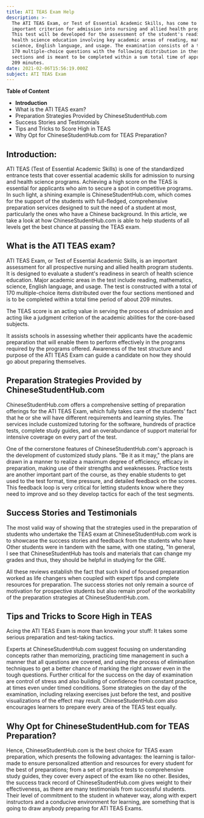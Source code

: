 ```yaml
---
title: ATI TEAS Exam Help
description: >-
  The ATI TEAS Exam, or Test of Essential Academic Skills, has come to be an
  important criterion for admission into nursing and allied health programs.
  This test will be developed for the assessment of the student's readiness in
  health science education involving key academic areas of reading, mathematics,
  science, English language, and usage. The examination consists of a total of
  170 multiple-choice questions with the following distribution in these four
  sections and is meant to be completed within a sum total time of approximately
  209 minutes.
date: 2021-02-06T15:56:19.000Z
subject: ATI TEAS Exam
---
```


**Table of Content**

* **Introduction**
* What is the ATI TEAS exam?
* Preparation Strategies Provided by ChineseStudentHub.com 
* Success Stories and Testimonials
* Tips and Tricks to Score High in TEAS 
* Why Opt for ChineseStudentHub.com for TEAS Preparation?

## Introduction: 

ATI TEAS (Test of Essential Academic Skills) is one of the standardized entrance tests that cover essential academic skills for admission to nursing and health science programs. Achieving a high score on the TEAS is essential for applicants who aim to secure a spot in competitive programs. In such light, a shining example is ChineseStudentHub.com, which comes for the support of the students with full-fledged, comprehensive preparation services designed to suit the need of a student at most, particularly the ones who have a Chinese background. In this article, we take a look at how ChineseStudentHub.com is able to help students of all levels get the best chance at passing the TEAS exam. 

## What is the ATI TEAS exam?

ATI TEAS Exam, or Test of Essential Academic Skills, is an important assessment for all prospective nursing and allied health program students. It is designed to evaluate a student's readiness in search of health science education. Major academic areas in the test include reading, mathematics, science, English language, and usage. The test is constructed with a total of 170 multiple-choice items distributed over the four sections mentioned and is to be completed within a total time period of about 209 minutes.

The TEAS score is an acting value in serving the process of admission and acting like a judgment criterion of the academic abilities for the core-based subjects.

It assists schools in assessing whether their applicants have the academic preparation that will enable them to perform effectively in the programs required by the programs offered. Awareness of the test structure and purpose of the ATI TEAS Exam can guide a candidate on how they should go about preparing themselves. 

## Preparation Strategies Provided by ChineseStudentHub.com 

ChineseStudentHub.com offers a comprehensive setting of preparation offerings for the ATI TEAS Exam, which fully takes care of the students' fact that he or she will have different requirements and learning styles. The services include customized tutoring for the software, hundreds of practice tests, complete study guides, and an overabundance of support material for intensive coverage on every part of the test.

One of the cornerstone features of ChineseStudentHub.com's approach is the development of customized study plans. "Be it as it may," the plans are drawn in a manner to realize a maximum degree of efficiency, efficacy in preparation, making use of their strengths and weaknesses. Practice tests are another important part of the course, as they enable students to get used to the test format, time pressure, and detailed feedback on the scores. This feedback loop is very critical for letting students know where they need to improve and so they develop tactics for each of the test segments.

## Success Stories and Testimonials

The most valid way of showing that the strategies used in the preparation of students who undertake the TEAS exam at ChineseStudentHub.com work is to showcase the success stories and feedback from the students who have Other students were in tandem with the same, with one stating, "In general, I see that ChineseStudentHub has tools and materials that can change my grades and thus, they should be helpful in studying for the GRE.

All these reviews establish the fact that such kind of focused preparation worked as life changers when coupled with expert tips and complete resources for preparation. The success stories not only remain a source of motivation for prospective students but also remain proof of the workability of the preparation strategies at ChineseStudentHub.com. 

## Tips and Tricks to Score High in TEAS 

Acing the ATI TEAS Exam is more than knowing your stuff: It takes some serious preparation and test-taking tactics.

Experts at ChineseStudentHub.com suggest focusing on understanding concepts rather than memorizing, practicing time management in such a manner that all questions are covered, and using the process of elimination techniques to get a better chance of marking the right answer even in the tough questions. Further critical for the success on the day of examination are control of stress and also building of confidence from constant practice, at times even under timed conditions. Some strategies on the day of the examination, including relaxing exercises just before the test, and positive visualizations of the effect may result. ChineseStudentHub.com also encourages learners to prepare every area of the TEAS test equally. 

## Why Opt for ChineseStudentHub.com for TEAS Preparation?

Hence, ChineseStudentHub.com is the best choice for TEAS exam preparation, which presents the following advantages: the learning is tailor-made to ensure personalized attention and resources for every student for the best of preparations; from a set of practice tests to comprehensive study guides, they cover every aspect of the exam like no other. Besides, the success track record of ChineseStudentHub.com gives weight to their effectiveness, as there are many testimonials from successful students. Their level of commitment to the student in whatever way, along with expert instructors and a conducive environment for learning, are something that is going to draw anybody preparing for ATI TEAS Exams.
